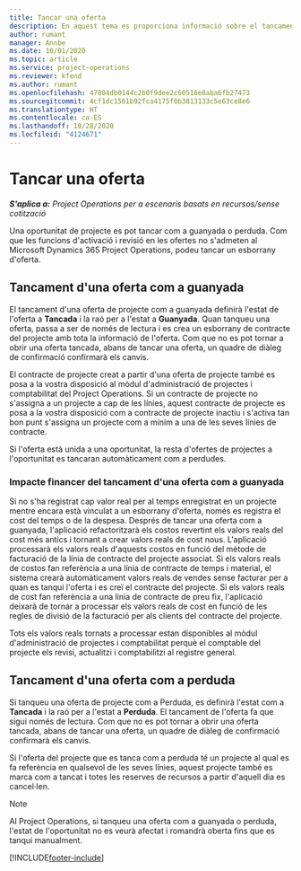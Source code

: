 ```yaml
---
title: Tancar una oferta
description: En aquest tema es proporciona informació sobre el tancament d'ofertes al Project Operations.
author: rumant
manager: Annbe
ms.date: 10/01/2020
ms.topic: article
ms.service: project-operations
ms.reviewer: kfend
ms.author: rumant
ms.openlocfilehash: 47804db0144c2b0f9dee2c60518e8aba6fb27473
ms.sourcegitcommit: 4cf1dc1561b92fca4175f0b3813133c5e63ce8e6
ms.translationtype: HT
ms.contentlocale: ca-ES
ms.lasthandoff: 10/28/2020
ms.locfileid: "4124671"
---
```

# <a name="close-a-quote"></a>Tancar una oferta

_**S'aplica a:** Project Operations per a escenaris basats en recursos/sense cotització_

Una oportunitat de projecte es pot tancar com a guanyada o perduda. Com que les funcions d'activació i revisió en les ofertes no s'admeten al Microsoft Dynamics 365 Project Operations, podeu tancar un esborrany d'oferta.

## <a name="close-a-quote-as-won"></a>Tancament d'una oferta com a guanyada

El tancament d'una oferta de projecte com a guanyada definirà l'estat de l'oferta a **Tancada** i la raó per a l'estat a **Guanyada**. Quan tanqueu una oferta, passa a ser de només de lectura i es crea un esborrany de contracte del projecte amb tota la informació de l'oferta. Com que no es pot tornar a obrir una oferta tancada, abans de tancar una oferta, un quadre de diàleg de confirmació confirmarà els canvis.

El contracte de projecte creat a partir d'una oferta de projecte també es posa a la vostra disposició al mòdul d'administració de projectes i comptabilitat del Project Operations. Si un contracte de projecte no s'assigna a un projecte a cap de les línies, aquest contracte de projecte es posa a la vostra disposició com a contracte de projecte inactiu i s'activa tan bon punt s'assigna un projecte com a mínim a una de les seves línies de contracte.

Si l'oferta està unida a una oportunitat, la resta d'ofertes de projectes a l'oportunitat es tancaran automàticament com a perdudes.

### <a name="financial-impact-of-closing-a-quote-as-won"></a>Impacte financer del tancament d'una oferta com a guanyada

Si no s'ha registrat cap valor real per al temps enregistrat en un projecte mentre encara està vinculat a un esborrany d'oferta, només es registra el cost del temps o de la despesa. Després de tancar una oferta com a guanyada, l'aplicació refactoritzarà els costos revertint els valors reals del cost més antics i tornant a crear valors reals de cost nous. L'aplicació processarà els valors reals d'aquests costos en funció del mètode de facturació de la línia de contracte del projecte associat. Si els valors reals de costos fan referència a una línia de contracte de temps i material, el sistema crearà automàticament valors reals de vendes sense facturar per a quan es tanqui l'oferta i es creï el contracte del projecte. Si els valors reals de cost fan referència a una línia de contracte de preu fix, l'aplicació deixarà de tornar a processar els valors reals de cost en funció de les regles de divisió de la facturació per als clients del contracte del projecte.

Tots els valors reals tornats a processar estan disponibles al mòdul d'administració de projectes i comptabilitat perquè el comptable del projecte els revisi, actualitzi i comptabilitzi al registre general. 

## <a name="close-a-quote-as-lost"></a>Tancament d'una oferta com a perduda

Si tanqueu una oferta de projecte com a Perduda, es definirà l'estat com a **Tancada** i la raó per a l'estat a **Perduda**. El tancament de l'oferta fa que sigui només de lectura. Com que no es pot tornar a obrir una oferta tancada, abans de tancar una oferta, un quadre de diàleg de confirmació confirmarà els canvis.

Si l'oferta del projecte que es tanca com a perduda té un projecte al qual es fa referència en qualsevol de les seves línies, aquest projecte també es marca com a tancat i totes les reserves de recursos a partir d'aquell dia es cancel·len.

> [!NOTE]
> Al Project Operations, si tanqueu una oferta com a guanyada o perduda, l'estat de l'oportunitat no es veurà afectat i romandrà oberta fins que es tanqui manualment.


[!INCLUDE[footer-include](../includes/footer-banner.md)]